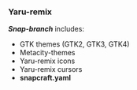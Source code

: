 ### Yaru-remix

***Snap-branch*** includes:
- GTK themes (GTK2, GTK3, GTK4)
- Metacity-themes
- Yaru-remix icons
- Yaru-remix cursors
- **snapcraft.yaml**

